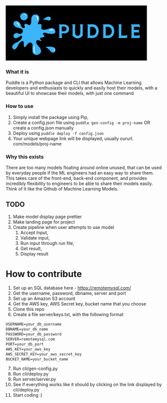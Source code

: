 ![alt text](puddle.png)

### What it is
Puddle is a Python package and CLI that allows Machine Learning developers and enthusiasts to quickly and easily host their models, with a beautiful UI to showcase their models, with just one command

### How to use
1. Simply install the package using Pip,
2. Create a config.json file using `puddle gen-config -m proj-name` OR create a config.json manually
3. Deploy using `puddle deploy -f config.json`
4. Your unique webpage link will be displayed, usually oururl. com/models/proj-name

### Why this exists
There are too many models floating around online unused, that can be used by everyday people if the ML engineers had an easy way to share them. This takes care of the front-end, back-end component, and provides incredibly flexibility to engineers to be able to share their models easily. Think of it like the Github of Machine Learning Models. 

## TODO
1. Make model display page prettier
2. Make landing page for project
3. Create pipeline when user attempts to use model
   1. Accept Input,
   2. Validate input,
   3. Run input through run file,
   4. Get result,
   5. Display result

# How to contribute
1. Set up an SQL database here - https://remotemysql.com/
2. Get the username, password, dbname, server and port
3. Set up an Amazon S3 account
4. Get the AWS key, AWS Secret key, bucket name that you choose
5. Clone this repo
6. Create a file server/keys.txt, with the following format
```
USERNAME=your_db_username
DBNAME=your_db_name
PASSWORD=your_db_password
SERVER=remotemysql.com
PORT=your_db_port
AWS_KEY=your_aws_key
AWS_SECRET_KEY=your_aws_secret_key
BUCKET_NAME=your_bucket_name
```
7. Run cli/gen-config.py
8. Run cli/deploy.py
9. Run server/server.py
10. See if everything works like it should by clicking on the link displayed by cli/deploy.py
11. Start coding :)

